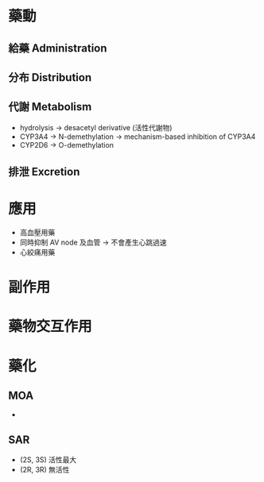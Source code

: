 # 藥動
## 給藥 Administration
## 分布 Distribution
## 代謝 Metabolism
- hydrolysis $\rightarrow$ desacetyl derivative (活性代謝物)
- CYP3A4 $\rightarrow$ N-demethylation $\rightarrow$ mechanism-based inhibition of CYP3A4 
- CYP2D6 $\rightarrow$ O-demethylation
## 排泄 Excretion
# 應用
- 高血壓用藥
- 同時抑制 AV node 及血管 $\rightarrow$ 不會產生心跳過速
- 心絞痛用藥
# 副作用
# 藥物交互作用
# 藥化
## MOA
- 
## SAR
- (2S, 3S) 活性最大
- (2R, 3R) 無活性

